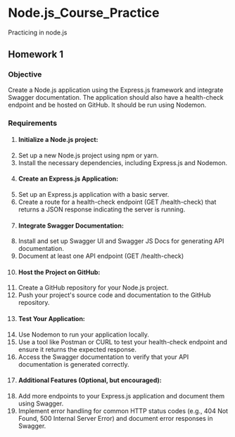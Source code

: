 # Node.js_Course_Practice
Practicing in node.js

## Homework 1

### Objective
Create a Node.js application using the Express.js framework and integrate Swagger documentation. The application should also have a health-check endpoint and be hosted on GitHub. It should be run using Nodemon. 

### Requirements
1. #### Initialize a Node.js project:
 1. Set up a new Node.js project using npm or yarn.
 2. Install the necessary dependencies, including Express.js and Nodemon.
2. #### Create an Express.js Application:
 1. Set up an Express.js application with a basic server.
 2. Create a route for a health-check endpoint (GET /health-check) that returns a JSON response indicating the server is running.
3. #### Integrate Swagger Documentation:
 1. Install and set up Swagger UI and Swagger JS Docs for generating API documentation.
 2. Document at least one API endpoint (GET /health-check) 
4. #### Host the Project on GitHub:
 1. Create a GitHub repository for your Node.js project.
 2. Push your project's source code and documentation to the GitHub repository.
5. #### Test Your Application:
 1. Use Nodemon to run your application locally.
 2. Use a tool like Postman or CURL to test your health-check endpoint and ensure it returns the expected response.
 3. Access the Swagger documentation to verify that your API documentation is generated correctly.
6. #### Additional Features (Optional, but encouraged):
 1. Add more endpoints to your Express.js application and document them using Swagger.
 2. Implement error handling for common HTTP status codes (e.g., 404 Not Found, 500 Internal Server Error) and document error responses in Swagger. 
